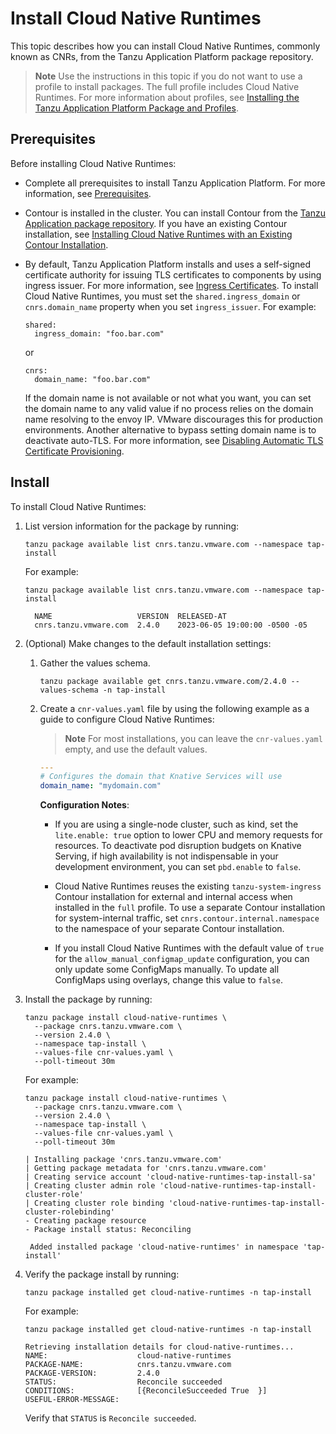 # Install Cloud Native Runtimes

This topic describes how you can install Cloud Native Runtimes, commonly known as CNRs, from the
Tanzu Application Platform package repository.

> **Note** Use the instructions in this topic if you do not want to use a profile to install
> packages. The full profile includes Cloud Native Runtimes. For more information about profiles,
> see [Installing the Tanzu Application Platform Package and Profiles](../../../install-online/profile.hbs.md).

## <a id='cnr-prereqs'></a>Prerequisites

Before installing Cloud Native Runtimes:

- Complete all prerequisites to install Tanzu Application Platform. For more information, see
  [Prerequisites](../../../prerequisites.hbs.md).

- Contour is installed in the cluster. You can install Contour from the
  [Tanzu Application package repository](../../../contour/how-to-guides/install.hbs.md). If you
  have an existing Contour installation, see
  [Installing Cloud Native Runtimes with an Existing Contour Installation](../contour.hbs.md).

- By default, Tanzu Application Platform installs and uses a self-signed certificate authority for
  issuing TLS certificates to components by using ingress issuer. For more information, see
  [Ingress Certificates](../../../security-and-compliance/about.hbs.md).
  To install Cloud Native Runtimes, you must set the `shared.ingress_domain` or `cnrs.domain_name`
  property when you set `ingress_issuer`. For example:

   ```console
   shared:
     ingress_domain: "foo.bar.com"
   ```

  or

   ```console
   cnrs:
     domain_name: "foo.bar.com"
   ```

  If the domain name is not available or not what you want, you can set the domain name to any
  valid value if no process relies on the domain name resolving to the envoy IP. VMware discourages
  this for production environments. Another alternative to bypass setting domain name is to
  deactivate auto-TLS. For more information, see
  [Disabling Automatic TLS Certificate Provisioning](../auto-tls/tls-guides-deactivate-autotls.hbs.md).

## <a id='cnr-install'></a> Install

To install Cloud Native Runtimes:

1. List version information for the package by running:

    ```console
    tanzu package available list cnrs.tanzu.vmware.com --namespace tap-install
    ```

     For example:

    ```console
    tanzu package available list cnrs.tanzu.vmware.com --namespace tap-install

      NAME                   VERSION  RELEASED-AT
      cnrs.tanzu.vmware.com  2.4.0    2023-06-05 19:00:00 -0500 -05
    ```

1. (Optional) Make changes to the default installation settings:

    1. Gather the values schema.

        ```console
        tanzu package available get cnrs.tanzu.vmware.com/2.4.0 --values-schema -n tap-install
        ```

    1. Create a `cnr-values.yaml` file by using the following example as a guide to configure Cloud Native Runtimes:

        >**Note** For most installations, you can leave the `cnr-values.yaml` empty, and use the default values.

        ```yaml
        ---
        # Configures the domain that Knative Services will use
        domain_name: "mydomain.com"
        ```

       **Configuration Notes**:

       - If you are using a single-node cluster, such as kind, set the `lite.enable: true`
        option to lower CPU and memory requests for resources. To deactivate pod disruption budgets
        on Knative Serving, if high availability is not indispensable in your development environment, you can set `pbd.enable` to `false`.

        - Cloud Native Runtimes reuses the existing `tanzu-system-ingress` Contour installation for
        external and internal access when installed in the `full` profile.
        To use a separate Contour installation for system-internal traffic, set
        `cnrs.contour.internal.namespace` to the namespace of your separate Contour installation.

        - If you install Cloud Native Runtimes with the default value of `true` for the `allow_manual_configmap_update` configuration, you can only update some ConfigMaps manually. To update all ConfigMaps using overlays, change this value to `false`.

1. Install the package by running:

    ```console
    tanzu package install cloud-native-runtimes \
      --package cnrs.tanzu.vmware.com \
      --version 2.4.0 \
      --namespace tap-install \
      --values-file cnr-values.yaml \
      --poll-timeout 30m
    ```

    For example:

    ```console
    tanzu package install cloud-native-runtimes \
      --package cnrs.tanzu.vmware.com \
      --version 2.4.0 \
      --namespace tap-install \
      --values-file cnr-values.yaml \
      --poll-timeout 30m

    | Installing package 'cnrs.tanzu.vmware.com'
    | Getting package metadata for 'cnrs.tanzu.vmware.com'
    | Creating service account 'cloud-native-runtimes-tap-install-sa'
    | Creating cluster admin role 'cloud-native-runtimes-tap-install-cluster-role'
    | Creating cluster role binding 'cloud-native-runtimes-tap-install-cluster-rolebinding'
    - Creating package resource
    - Package install status: Reconciling

     Added installed package 'cloud-native-runtimes' in namespace 'tap-install'
    ```

1. Verify the package install by running:

    ```console
    tanzu package installed get cloud-native-runtimes -n tap-install
    ```

    For example:

    ```console
    tanzu package installed get cloud-native-runtimes -n tap-install

    Retrieving installation details for cloud-native-runtimes...
    NAME:                    cloud-native-runtimes
    PACKAGE-NAME:            cnrs.tanzu.vmware.com
    PACKAGE-VERSION:         2.4.0
    STATUS:                  Reconcile succeeded
    CONDITIONS:              [{ReconcileSucceeded True  }]
    USEFUL-ERROR-MESSAGE:
    ```

    Verify that `STATUS` is `Reconcile succeeded`.
